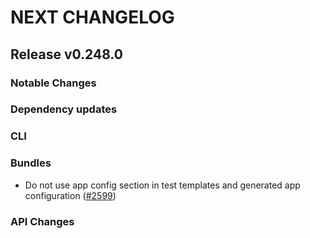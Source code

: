 # NEXT CHANGELOG

## Release v0.248.0

### Notable Changes

### Dependency updates

### CLI

### Bundles
* Do not use app config section in test templates and generated app configuration ([#2599](https://github.com/databricks/cli/pull/2599))

### API Changes
